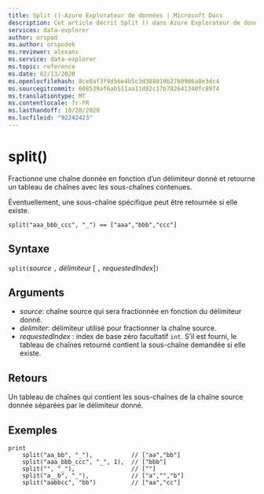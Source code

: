 ```yaml
---
title: Split ()-Azure Explorateur de données | Microsoft Docs
description: Cet article décrit Split () dans Azure Explorateur de données.
services: data-explorer
author: orspod
ms.author: orspodek
ms.reviewer: alexans
ms.service: data-explorer
ms.topic: reference
ms.date: 02/13/2020
ms.openlocfilehash: 8ce8af3f9d56e4b5c3d388010b2760906a8e3dc4
ms.sourcegitcommit: 608539af6ab511aa11d82c17b782641340fc8974
ms.translationtype: MT
ms.contentlocale: fr-FR
ms.lasthandoff: 10/20/2020
ms.locfileid: "92242423"
---
```

# <a name="split"></a>split()

Fractionne une chaîne donnée en fonction d’un délimiteur donné et retourne un tableau de chaînes avec les sous-chaînes contenues.

Éventuellement, une sous-chaîne spécifique peut être retournée si elle existe.

```kusto
split("aaa_bbb_ccc", "_") == ["aaa","bbb","ccc"]
```

## <a name="syntax"></a>Syntaxe

`split(`*source* `,` *délimiteur* [ `,` *requestedIndex*]`)`

## <a name="arguments"></a>Arguments

* *source*: chaîne source qui sera fractionnée en fonction du délimiteur donné.
* *delimiter*: délimiteur utilisé pour fractionner la chaîne source.
* *requestedIndex* : index de base zéro facultatif `int`. S’il est fourni, le tableau de chaînes retourné contient la sous-chaîne demandée si elle existe. 

## <a name="returns"></a>Retours

Un tableau de chaînes qui contient les sous-chaînes de la chaîne source donnée séparées par le délimiteur donné.

## <a name="examples"></a>Exemples

```kusto
print
    split("aa_bb", "_"),           // ["aa","bb"]
    split("aaa_bbb_ccc", "_", 1),  // ["bbb"]
    split("", "_"),                // [""]
    split("a__b", "_"),            // ["a","","b"]
    split("aabbcc", "bb")          // ["aa","cc"]
```